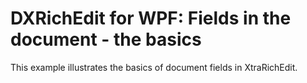 # DXRichEdit for WPF: Fields in the document - the basics


<p>This example illustrates the basics of document fields in XtraRichEdit.</p><br />


<br/>


